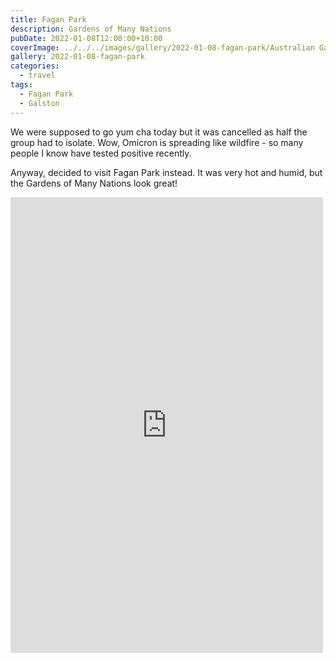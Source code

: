 ```yaml
---
title: Fagan Park
description: Gardens of Many Nations
pubDate: 2022-01-08T12:00:00+10:00
coverImage: ../../../images/gallery/2022-01-08-fagan-park/Australian Garden (1).jpeg
gallery: 2022-01-08-fagan-park
categories:
  - travel
tags:
  - Fagan Park
  - Galston
---
```


We were supposed to go yum cha today but it was cancelled as half the group had to isolate. Wow, Omicron is spreading like wildfire - so many people I know have tested positive recently.

Anyway, decided to visit Fagan Park instead. It was very hot and humid, but the Gardens of Many Nations look great!

<iframe src="https://www.facebook.com/plugins/post.php?href=https%3A%2F%2Fwww.facebook.com%2Fchris1.tham%2Fposts%2Fpfbid0oZUTrAexrAanxAedtpCT7tch8E4K42KZ8xJugMsSaNY47TwJJ76ktMHLWyP4AVFxl&show_text=true&width=500" width="500" height="729" style="border:none;overflow:hidden" scrolling="no" frameborder="0" allowfullscreen="true" allow="autoplay; clipboard-write; encrypted-media; picture-in-picture; web-share"></iframe>
